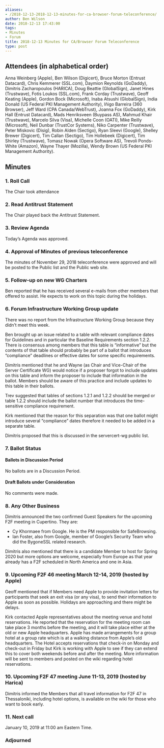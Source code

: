 ```yaml
---
aliases:
- /2018-12-13-2018-12-13-minutes-for-ca-browser-forum-teleconference/
author: Ben Wilson
date: 2018-12-13 17:43:00
tags:
- Minutes
- Forum
title: 2018-12-13 Minutes for CA/Browser Forum Teleconference
type: post
---
```


## Attendees (in alphabetical order) 

Anna Weinberg (Apple), Ben Wilson (Digicert), Bruce Morton (Entrust Datacard), Chris Kemmerer (SSL.com), Daymion Reynolds (GoDaddy), Dimitris Zacharopoulos (HARICA), Doug Beattie (GlobalSign), Janet Hines (Trustwave), Fotis Loukos (SSL.com), Frank Corday (Trustwave), Geoff Keating (Apple), Gordon Bock (Microsoft), Inaba Atsushi (GlobalSign), India Donald (US Federal PKI Management Authority), Iñigo Barreira (360 Browser), Jeff Ward (CPA Canada/WebTrust), Joanna Fox (GoDaddy), Kirk Hall (Entrust Datacard), Mads Henriksveen (Buypass AS), Mahmud Khair (Trustwave), Marcelo Silva (Visa), Michelle Coon (OATI), Mike Reilly (Microsoft), Neil Dunbar (TrustCor Systems), Niko Carpenter (Trustwave), Peter Miskovic (Disig), Robin Alden (Sectigo), Ryan Sleevi (Google), Shelley Brewer (Digicert), Tim Callan (Sectigo), Tim Hollebeek (Digicert), Tim Shirley (Trustwave), Tomasz Nowak (Opera Software AS), Trevoli Ponds-White (Amazon), Wayne Thayer (Mozilla), Wendy Brown (US Federal PKI Management Authority).

## Minutes 

### 1. Roll Call 

The Chair took attendance

### 2. Read Antitrust Statement 

The Chair played back the Antitrust Statement.

### 3. Review Agenda 

Today’s Agenda was approved.

### 4. Approval of Minutes of previous teleconference 

The minutes of November 29, 2018 teleconference were approved and will be posted to the Public list and the Public web site.

### 5. Follow-up on new WG Charters 

Ben reported that he has received several e-mails from other members that offered to assist. He expects to work on this topic during the holidays.

### 6. Forum Infrastructure Working Group update 

There was no report from the Infrastructure Working Group because they didn’t meet this week.

Ben brought up an issue related to a table with relevant compliance dates for Guidelines and in particular the Baseline Requirements section 1.2.2. There is consensus among members that this table is “informative” but the contents of that table should probably be part of a ballot that introduces “compliance” deadlines or effective dates for some specific requirements.

Dimitris mentioned that he and Wayne (as Chair and Vice-Chair of the Server Certificate WG) would notice if a proposer forgot to include updates on this table and inform the proposer to include that information in the ballot. Members should be aware of this practice and include updates to this table in their ballots.

Trev suggested that tables of sections 1.2.1 and 1.2.2 should be merged or table 1.2.2 should include the ballot number that introduces the time-sensitive compliance requirement.

Kirk mentioned that the reason for this separation was that one ballot might introduce several “compliance” dates therefore it needed to be added in a separate table.

Dimitris proposed that this is discussed in the servercert-wg public list.

### 7. Ballot Status 

#### Ballots in Discussion Period 

No ballots are in a Discussion Period.

#### Draft Ballots under Consideration 

No comments were made.

### 8. Any Other Business 

Dimitris announced the two confirmed Guest Speakers for the upcoming F2F meeting in Cupertino. They are:

- Cy Khormaee from Google. He is the PM responsible for SafeBrowsing.
- Ian Foster, also from Google, member of Google’s Security Team who did the BygoneSSL related research.

Dimitris also mentioned that there is a candidate Member to host for Spring 2020 but more options are welcome, especially from Europe as that year already has a F2F scheduled in North America and one in Asia.

### 9. Upcoming F2F 46 meeting March 12-14, 2019 (hosted by Apple) 

Geoff mentioned that if Members need Apple to provide invitation letters for participants that seek an exit visa (or any visa), to send their information to Apple as soon as possible. Holidays are approaching and there might be delays.

Kirk contacted Apple representatives about the meeting venue and hotel reservations. He reported that the reservation for the meeting room can take place 3 months before the meeting, and it will take place either at the old or new Apple headquarters. Apple has made arrangements for a group hotel at a group rate which is at a walking distance from Apple’s old headquarters. The Hotel accepts reservations that check-in on Monday and check-out in Friday but Kirk is working with Apple to see if they can extend this to cover both weekends before and after the meeting. More information will be sent to members and posted on the wiki regarding hotel reservations.

### 10. Upcoming F2F 47 meeting June 11-13, 2019 (hosted by Harica) 

Dimitris informed the Members that all travel information for F2F 47 in Thessaloniki, including hotel options, is available on the wiki for those who want to book early.

### 11. Next call 

January 10, 2019 at 11:00 am Eastern Time.

### Adjourned